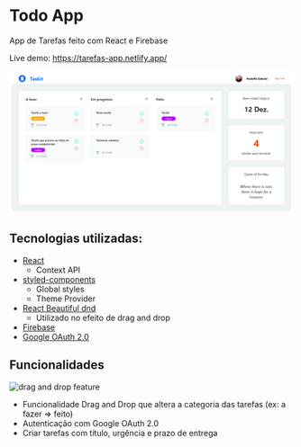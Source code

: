 # Todo App

App de Tarefas feito com React e Firebase

Live demo: https://tarefas-app.netlify.app/

![TODO_APP](./readme_assets/app.png)

## Tecnologias utilizadas:

- [React](https://reactjs.org/)
  - Context API
- [styled-components](https://styled-components.com/)
  - Global styles
  - Theme Provider
- [React Beautiful dnd](https://github.com/atlassian/react-beautiful-dnd)
  - Utilizado no efeito de drag and drop
- [Firebase](https://firebase.google.com/)
- [Google OAuth 2.0](https://developers.google.com/identity/protocols/oauth2)

## Funcionalidades

![drag and drop feature](./readme_assets/Tasks.gif)

- Funcionalidade Drag and Drop que altera a categoria das tarefas (ex: a fazer => feito)
- Autenticação com Google OAuth 2.0
- Criar tarefas com título, urgência e prazo de entrega
